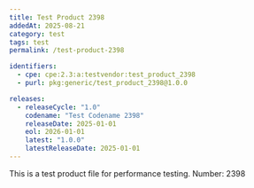 ```yaml
---
title: Test Product 2398
addedAt: 2025-08-21
category: test
tags: test
permalink: /test-product-2398

identifiers:
  - cpe: cpe:2.3:a:testvendor:test_product_2398
  - purl: pkg:generic/test_product_2398@1.0.0

releases:
  - releaseCycle: "1.0"
    codename: "Test Codename 2398"
    releaseDate: 2025-01-01
    eol: 2026-01-01
    latest: "1.0.0"
    latestReleaseDate: 2025-01-01
---
```


This is a test product file for performance testing. Number: 2398
